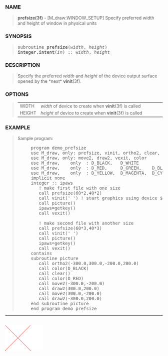 <?
<body>
  <a name="top" id="top"></a>
  <div id="Container">
    <div id="Content">
      <div class="c290">
      </div><a name="0"></a>
      <h3><a name="0">NAME</a></h3>
      <blockquote>
        <b>prefsize(3f)</b> - [M_draw:WINDOW_SETUP] Specify preferred width and height of window in physical units <b></b>
      </blockquote><a name="contents" id="contents"></a>
      <h3><a name="5">SYNOPSIS</a></h3>
      <blockquote>
        <pre>
subroutine <b>prefsize</b>(<i>width</i>, <i>height</i>)
<b>integer,intent</b>(<i>in</i>) :: <i>width</i>, <i>height</i>
</pre>
      </blockquote><a name="2"></a>
      <h3><a name="2">DESCRIPTION</a></h3>
      <blockquote>
        <p>Specify the preferred <i>width</i> and <i>height</i> of the device output surface opened by the *next* <b>vinit</b>(3f).</p>
      </blockquote><a name="3"></a>
      <h3><a name="3">OPTIONS</a></h3>
      <blockquote>
        <table cellpadding="3">
          <tr valign="top">
            <td class="c291" width="6%" nowrap="nowrap">WIDTH</td>
            <td valign="bottom"><i>width</i> of device to create when <b>vinit</b>(3f) is called</td>
          </tr>
          <tr valign="top">
            <td class="c291" width="6%" nowrap="nowrap">HEIGHT</td>
            <td valign="bottom"><i>height</i> of device to create when <b>vinit</b>(3f) is called</td>
          </tr>
        </table>
      </blockquote><a name="4"></a>
      <h3><a name="4">EXAMPLE</a></h3>
      <blockquote>
        Sample program:
        <pre>
     program demo_prefsize
     use M_draw, only: prefsize, vinit, ortho2, clear, getkey
     use M_draw, only: move2, draw2, vexit, color
     use M_draw,    only  : D_BLACK,   D_WHITE
     use M_draw,    only  : D_RED,     D_GREEN,    D_BLUE
     use M_draw,    only  : D_YELLOW,  D_MAGENTA,  D_CYAN
     implicit none
     integer :: ipaws
        ! make first file with one size
        call prefsize(60*2,40*2)
        call vinit(' ') ! start graphics using device $M_draw_DEVICE
        call picture()
        ipaws=getkey()
        call vexit()
<br />        ! make second file with another size
        call prefsize(60*3,40*3)
        call vinit(' ')
        call picture()
        ipaws=getkey()
        call vexit()
     contains
     subroutine picture
        call ortho2(-300.0,300.0,-200.0,200.0)
        call color(D_BLACK)
        call clear()
        call color(D_RED)
        call move2(-300.0,-200.0)
        call draw2(300.0,200.0)
        call move2(300.0,-200.0)
        call draw2(-300.0,200.0)
     end subroutine picture
     end program demo_prefsize
</pre>
      </blockquote>
      <hr />
      <br />
      <div class="c290"><img src="../images/prefsize.3m_draw.gif" /></div>
    </div>
  </div>
</body>
